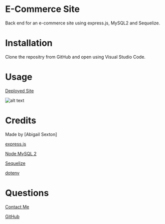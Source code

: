 # E-Commerce Site
Back end for an e-commerce site using express.js, MySQL2 and Sequelize.

# Installation

Clone the repositry from GitHub and open using Visual Studio Code.

# Usage 
[Deployed Site](https://abbycav7.github.io/e-commerce-back-end/)

![alt text](./asset/images/screen-shot-1.png)

# Credits

Made by [Abigail Sexton]

[express.js](https://www.npmjs.com/package/express)

[Node MySQL 2](https://www.npmjs.com/package/mysql2)

[Sequelize](https://www.npmjs.com/package/sequelize)

[dotenv](https://www.npmjs.com/package/dotenv)

# Questions

[Contact Me](asexton5@nd.edu)

[GitHub](https://github.com/abbycav)
